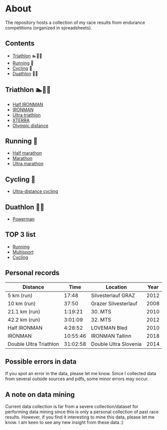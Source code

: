 # About

The repository hosts a collection of my race results from endurance competitions (organized in spreadsheets).

## Contents
- [Triathlon](#triathlon-) :swimmer::bicyclist::runner:
- [Running](#running-) :runner:
- [Cycling](#cycling-) :bicyclist:
- [Duathlon](#duathlon-) :runner::bicyclist:

## Triathlon :swimmer::bicyclist::runner:

- [Half IRONMAN](https://github.com/firefly-cpp/race-results/blob/main/results/half_ironman.csv)
- [IRONMAN](https://github.com/firefly-cpp/race-results/blob/main/results/ironman.csv)
- [Ultra triathlon](https://github.com/firefly-cpp/race-results/blob/main/results/ultra-triathlon.csv)
- [XTERRA](https://github.com/firefly-cpp/race-results/blob/main/results/xterra.csv)
- [Olympic distance](https://github.com/firefly-cpp/race-results/blob/main/results/olympic-distance-triathlon.csv)

## Running :runner:

- [Half marathon](https://github.com/firefly-cpp/race-results/blob/main/results/half_marathon.csv)
- [Marathon](https://github.com/firefly-cpp/race-results/blob/main/results/marathon.csv)
- [Ultra marathon](https://github.com/firefly-cpp/race-results/blob/main/results/ultramarathon.csv)

## Cycling :bicyclist:

- [Ultra-distance cycling](https://github.com/firefly-cpp/race-results/blob/main/results/ultracycling.csv)

## Duathlon :runner::bicyclist:

- [Powerman](https://github.com/firefly-cpp/race-results/blob/main/results/powerman.csv)

## TOP 3 list

- [Running](https://github.com/firefly-cpp/race-results/blob/main/top3/running-medals.csv)
- [Multisport](https://github.com/firefly-cpp/race-results/blob/main/top3/multisport-medals.csv)
- [Cycling](https://github.com/firefly-cpp/race-results/blob/main/top3/cycling-medals.csv)

## Personal records

| Distance               | Time     | Location             | Year |
| ---------------------- | -------- | -------------------- | ---- |
| 5 km (run)             | 17:48    | Silvesterlauf GRAZ   | 2012 |
| 10 km (run)            | 37:50    | Grazer Silvesterlauf | 2008 |
| 21.1 km (run)          | 1:19:21  | 30. MTS              | 2010 |
| 42.2 km (run)          | 3:01:09  | 32. MTS              | 2012 |
| Half IRONMAN           | 4:28:52  | LOVEMAN Bled         | 2010 |
| IRONMAN                | 10:55:46 | IRONMAN Tallinn      | 2018 |
| Double Ultra Triathlon | 31:02:58 | Double Ultra Slovenia| 2014 |

## Possible errors in data

If you spot an error in the data, please let me know. Since I collected data from several outside sources and pdfs, some minor errors may occur.

## A note on data mining

Current data collection is far from a severe collection/dataset for performing data mining since this is only a personal collection of past race results. However, if you find it interesting to mine this data, please let me know. I am keen to see any new insight from these data :)
